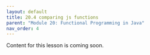 ```yaml
---
layout: default
title: 20.4 comparing js functions
parent: "Module 20: Functional Programming in Java"
nav_order: 4
---
```


Content for this lesson is coming soon.
